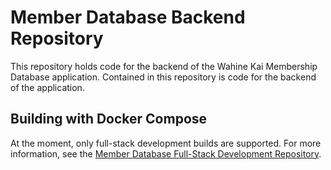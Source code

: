 # Member Database Backend Repository

This repository holds code for the backend of the Wahine Kai Membership Database application.
Contained in this repository is code for the backend of the application.

## Building with Docker Compose

At the moment, only full-stack development builds are supported.  For more information, see the [Member Database Full-Stack Development Repository](https://github.com/wahinekai/memberdatabase-fullstack-development).

